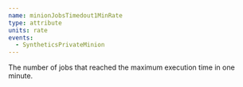 ```yaml
---
name: minionJobsTimedout1MinRate
type: attribute
units: rate
events:
  - SyntheticsPrivateMinion
---
```


The number of jobs that reached the maximum execution time in one minute.